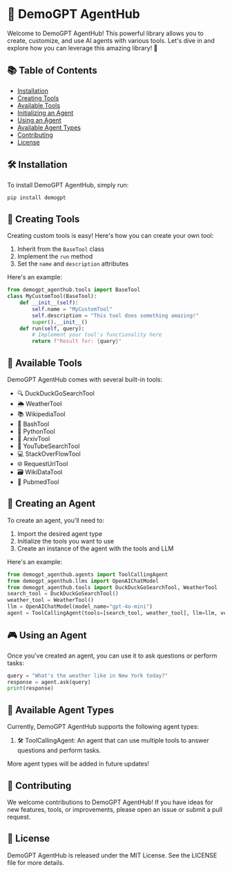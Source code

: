 # 🚀 DemoGPT AgentHub

Welcome to DemoGPT AgentHub! This powerful library allows you to create, customize, and use AI agents with various tools. Let's dive in and explore how you can leverage this amazing library! 🎉

## 📚 Table of Contents

- [Installation](#-installation)
- [Creating Tools](#-creating-tools)
- [Available Tools](#-available-tools)
- [Initializing an Agent](#-initializing-an-agent)
- [Using an Agent](#-using-an-agent)
- [Available Agent Types](#-available-agent-types)
- [Contributing](#-contributing)
- [License](#-license)

## 🛠 Installation

To install DemoGPT AgentHub, simply run:

```bash 
pip install demogpt
```


## 🔧 Creating Tools

Creating custom tools is easy! Here's how you can create your own tool:

1. Inherit from the `BaseTool` class
2. Implement the `run` method
3. Set the `name` and `description` attributes

Here's an example:

```python
from demogpt_agenthub.tools import BaseTool
class MyCustomTool(BaseTool):
    def __init__(self):
        self.name = "MyCustomTool"
        self.description = "This tool does something amazing!"
        super().__init__()
    def run(self, query):
        # Implement your tool's functionality here
        return f"Result for: {query}"
```

## 🧰 Available Tools

DemoGPT AgentHub comes with several built-in tools:

- 🔍 DuckDuckGoSearchTool
- 🌦 WeatherTool
- 📚 WikipediaTool
- 🐚 BashTool
- 🐍 PythonTool
- 📄 ArxivTool
- 🎥 YouTubeSearchTool
- 💻 StackOverFlowTool
- 🌐 RequestUrlTool
- 🗃 WikiDataTool
- 🏥 PubmedTool

## 🤖 Creating an Agent

To create an agent, you'll need to:

1. Import the desired agent type
2. Initialize the tools you want to use
3. Create an instance of the agent with the tools and LLM

Here's an example:

```python
from demogpt_agenthub.agents import ToolCallingAgent
from demogpt_agenthub.llms import OpenAIChatModel
from demogpt_agenthub.tools import DuckDuckGoSearchTool, WeatherTool
search_tool = DuckDuckGoSearchTool()
weather_tool = WeatherTool()
llm = OpenAIChatModel(model_name="gpt-4o-mini")
agent = ToolCallingAgent(tools=[search_tool, weather_tool], llm=llm, verbose=True)
```


## 🎮 Using an Agent

Once you've created an agent, you can use it to ask questions or perform tasks:

```python
query = "What's the weather like in New York today?"
response = agent.ask(query)
print(response)
```


## 👥 Available Agent Types

Currently, DemoGPT AgentHub supports the following agent types:

1. 🛠 ToolCallingAgent: An agent that can use multiple tools to answer questions and perform tasks.

More agent types will be added in future updates!

## 🤝 Contributing

We welcome contributions to DemoGPT AgentHub! If you have ideas for new features, tools, or improvements, please open an issue or submit a pull request.

## 📄 License

DemoGPT AgentHub is released under the MIT License. See the LICENSE file for more details.
